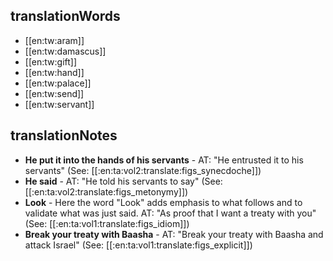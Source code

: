 ## translationWords

* [[en:tw:aram]]
* [[en:tw:damascus]]
* [[en:tw:gift]]
* [[en:tw:hand]]
* [[en:tw:palace]]
* [[en:tw:send]]
* [[en:tw:servant]]

## translationNotes

* **He put it into the hands of his servants** - AT: "He entrusted it to his servants" (See: [[:en:ta:vol2:translate:figs_synecdoche]])
* **He said** - AT: "He told his servants to say" (See: [[:en:ta:vol2:translate:figs_metonymy]])
* **Look** - Here the word "Look" adds emphasis to what follows and to validate what was just said. AT: "As proof that I want a treaty with you" (See: [[:en:ta:vol1:translate:figs_idiom]])
* **Break your treaty with Baasha** - AT: "Break your treaty with Baasha and attack Israel" (See: [[:en:ta:vol1:translate:figs_explicit]])
